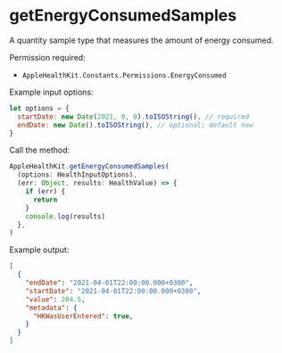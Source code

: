 # getEnergyConsumedSamples

A quantity sample type that measures the amount of energy consumed.

Permission required:

- `AppleHealthKit.Constants.Permissions.EnergyConsumed`

Example input options:

```javascript
let options = {
  startDate: new Date(2021, 0, 0).toISOString(), // required
  endDate: new Date().toISOString(), // optional; default now
}
```

Call the method:

```javascript
AppleHealthKit.getEnergyConsumedSamples(
  (options: HealthInputOptions),
  (err: Object, results: HealthValue) => {
    if (err) {
      return
    }
    console.log(results)
  },
)
```

Example output:

```json
[
  {
    "endDate": "2021-04-01T22:00:00.000+0300", 
    "startDate": "2021-04-01T22:00:00.000+0300", 
    "value": 204.5,
    "metadata": {
      "HKWasUserEntered": true,
    }
  }
]
```
